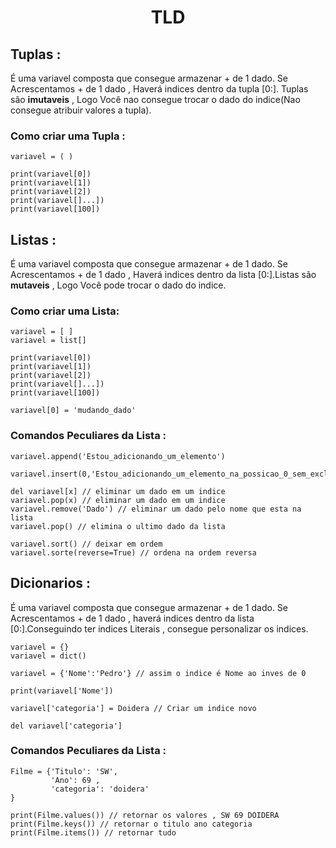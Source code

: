 <h1 align=center>TLD</h1>

## Tuplas :

É uma variavel composta que consegue armazenar + de 1 dado. Se Acrescentamos + de 1 dado , Haverá  indices dentro da tupla [0:]. Tuplas são **imutaveis** , Logo Você nao consegue trocar o dado do indice(Nao consegue atribuir valores a tupla).

### Como criar uma Tupla :
```
variavel = ( )

print(variavel[0])
print(variavel[1])
print(variavel[2])
print(variavel[]...])
print(variavel[100])

```

## Listas :

É uma variavel composta que consegue armazenar + de 1 dado. Se Acrescentamos + de 1 dado , Haverá  indices dentro da lista [0:].Listas são **mutaveis** , Logo Você pode trocar o dado do indice.

### Como criar uma Lista:

```
variavel = [ ]
variavel = list[]

print(variavel[0])
print(variavel[1])
print(variavel[2])
print(variavel[]...])
print(variavel[100])

variavel[0] = 'mudando_dado'
``` 

### Comandos Peculiares da Lista :
```
variavel.append('Estou_adicionando_um_elemento')

variavel.insert(0,'Estou_adicionando_um_elemento_na_possicao_0_sem_excluir_nenhum_dado')

del variavel[x] // eliminar um dado em um indice
variavel.pop(x) // eliminar um dado em um indice
variavel.remove('Dado') // eliminar um dado pelo nome que esta na lista
variavel.pop() // elimina o ultimo dado da lista

variavel.sort() // deixar em ordem
variavel.sorte(reverse=True) // ordena na ordem reversa
```
## Dicionarios :

É uma variavel composta que consegue armazenar + de 1 dado. Se Acrescentamos + de 1 dado , haverá indices dentro da lista [0:].Conseguindo ter indices Literais , consegue personalizar os indices.

```
variavel = {}
variavel = dict()

variavel = {'Nome':'Pedro'} // assim o indice é Nome ao inves de 0

print(variavel['Nome'])

variavel['categoria'] = Doidera // Criar um indice novo 

del variavel['categoria']
```

### Comandos Peculiares da Lista :
```
Filme = {'Titulo': 'SW',
         'Ano': 69 ,
         'categoria': 'doidera'
}

print(Filme.values()) // retornar os valores , SW 69 DOIDERA
print(Filme.keys()) // retornar o titulo ano categoria
print(Filme.items()) // retornar tudo
```